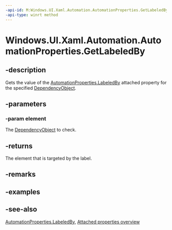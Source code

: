 ```yaml
---
-api-id: M:Windows.UI.Xaml.Automation.AutomationProperties.GetLabeledBy(Windows.UI.Xaml.DependencyObject)
-api-type: winrt method
---
```


<!-- Method syntax
public Windows.UI.Xaml.UIElement GetLabeledBy(Windows.UI.Xaml.DependencyObject element)
-->

# Windows.UI.Xaml.Automation.AutomationProperties.GetLabeledBy

## -description
Gets the value of the [AutomationProperties.LabeledBy](automationproperties_labeledby.md) attached property for the specified [DependencyObject](../windows.ui.xaml/dependencyobject.md).



## -parameters
### -param element
The [DependencyObject](../windows.ui.xaml/dependencyobject.md) to check.

## -returns
The element that is targeted by the label.

## -remarks

## -examples

## -see-also

[AutomationProperties.LabeledBy](automationproperties_labeledby.md), [Attached properties overview](/windows/uwp/xaml-platform/attached-properties-overview)
